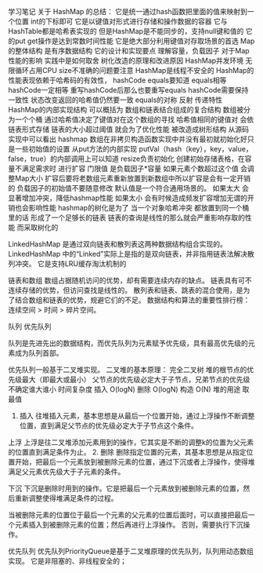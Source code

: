 学习笔记
关于 HashMap 的总结：
它是统一通过hash函数把里面的值来映射到一个位置 int的下标即可 
它是以键值对形式进行存储和操作数据的容器
它与HashTable都是哈希表实现的 但是HashMap是不能同步的，支持null键和值的
它的put get操作是达到常数时间性能
它是绝大部分利用键值对存取场景的首选
Map的整体结构 是有序数据结构
它的设计和实现要点 理解容量，负载因子 对于Map性能的影响 实践中是如何取舍
树化改造的原理和改进原因
HashMap并发环境 无限循环占用CPU size不准确的问题要注意
HashMap是线程不安全的
HashMap的性能表现依赖于哈希码的有效性， hashCode equals要知道
equals相等 hashCode一定相等
重写hashCode后那么也要重写equals
hashCode需要保持一致性 状态改变返回的哈希值仍然要一致
equals的对称 反射 传递特性
HashMap的内部实现结构 可以概括为 数组和链表结合组成的复合结构
数组被分为一个个桶 通过哈希值决定了键值对在这个数组的寻找
哈希值相同的键值对 会依链表形式存储 链表的大小超过阈值 就会为了优化性能 被改造成树形结构
从源码实现中可以看出 hashmap 数组在非拷贝构造函数实现中并没有最初就初始化好只是一些初始值的设置
从put方法的内部实现 putVal（hash（key），key，value，false，true）的内部调用上可以知道 resize负责初始化 创建初始存储表格，在容量不满足需求时 进行扩容 
门限值 是负载因子*容量 如果元素个数超过这个值 会调整Map大小
扩容后要将老数组元素重新放置到新数组中所以扩容是会有一定开销的
负载因子的初始值不要随意修改 默认值是一个符合通用场景的。
如果太大 会显著增加冲突，降低hashmap性能
如果太小 会有时候造成频发扩容增加无谓的开销也会影响性能
hashmap的树化是为了 当一个对象哈希冲突 都放置到同一个桶里的话 形成了一个足够长的链表 链表的查询是线性的那么就会严重影响存取的性能 而采取树化的


LinkedHashMap 是通过双向链表和散列表这两种数据结构组合实现的。LinkedHashMap 中的“Linked”实际上是指的是双向链表，并非指用链表法解决散列冲突。 它是支持LRU缓存淘汰机制的


链表和数组
数组占据随机访问的优势，却有需要连续内存的缺点。
链表具有可不连续存储的优势，但访问查找是线性的。
散列表和链表、跳表的混合使用，是为了结合数组和链表的优势，规避它们的不足。
数据结构和算法的重要性排行榜：连续空间 > 时间 > 碎片空间。


队列 优先队列

队列是先进先出的数据结构，而优先队列为元素赋予优先级，具有最高优先级的元素成为队列首部。

优先队列一般基于二叉堆实现。
二叉堆的基本原理：
完全二叉树
堆的根节点的优先级最大（即最大或最小）
父节点的优先级必定大于子节点，兄弟节点的优先级不确定谁大谁小
	时间复杂度
插入	O(logN)
删除	O(logN)
构造	O(N)
堆的用途
取最值

1. 插入
往堆插入元素，基本思想是从最后一个位置开始，通过上浮操作不断调整位置，直到满足父节点的优先级必定大于子节点这个条件。

上浮
上浮是往二叉堆添加元素用到的操作，它其实是不断的调整k的位置为父元素的位置直到满足条件为止。
2. 删除
删除指定位置的元素，其基本思想是从指定位置开始，把最后一个元素放到被删除元素的位置，通过下沉或者上浮操作，使得堆满足父元素优先级大于子元素的条件。

下沉
下沉是删除时用到的操作。它是把最后一个元素放到被删除元素的位置，然后重新调整使得堆满足条件的过程。

当被删除元素的位置位于最后一个元素的父元素的位置后面时，可以直接把最后一个元素插入到被删除元素的位置；然后再进行上浮操作。
否则，需要执行下沉操作。

优先队列
优先队列PriorityQueue是基于二叉堆原理的优先队列，队列用动态数组实现。
它是非阻塞的、非线程安全的；